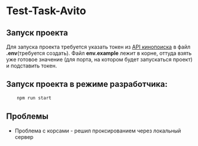 # Test-Task-Avito

## Запуск проекта
Для запуска проекта требуется указать токен из [API кинопоиска](https://api.kinopoisk.dev/documentation) в файл **.env**(требуется создать).
Файл **env.example** лежит в корне, оттуда взять уже готовое значение (для порта, на котором будет запускаться проект) и подставить токен.

## Запуск проекта в режиме разработчика:
```bash
    npm run start
```

## Проблемы
- Проблема с корсами - решил проксированием через локальный сервер
